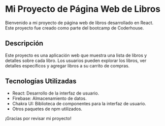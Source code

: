 # Mi Proyecto de Página Web de Libros

Bienvenido a mi proyecto de página web de libros desarrollado en React. Este proyecto fue creado como parte del bootcamp de Coderhouse.

## Descripción

Este proyecto es una aplicación web que muestra una lista de libros y detalles sobre cada libro. Los usuarios pueden explorar los libros, ver detalles específicos y agregar libros a su carrito de compras.

## Tecnologías Utilizadas

- React: Desarrollo de la interfaz de usuario.
- Firebase: Almacenamiento de datos.
- Chakra UI: Biblioteca de componentes para la interfaz de usuario.
- Otros paquetes de npm utilizados.

¡Gracias por revisar mi proyecto! 

